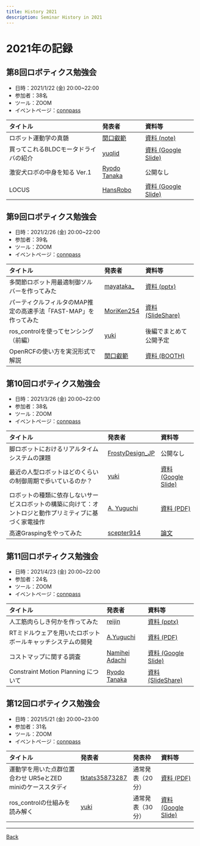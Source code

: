 ```yaml
---
title: History 2021
description: Seminar History in 2021
---
```


<link rel="shortcut icon" type="image/x-icon" href="/favicon.ico?">

# 2021年の記録

## 第8回ロボティクス勉強会

- 日時：2021/1/22 (金) 20:00~22:00
- 参加者：38名
- ツール：ZOOM
- イベントページ：[connpass](https://robosemi.connpass.com/event/200199/)

| タイトル | 発表者 | 資料等 |
| :--- | :--- | :--- |
| ロボット運動学の真髄 | [関口叡範](https://connpass.com/user/Sekiguchi-Masanori/) | [資料 (note)](https://note.com/sekky0816/n/n09f6bd49c864) |
| 買ってこれるBLDCモータドライバの紹介 | [yuqlid](https://connpass.com/user/yuqlid/)| [資料 (Google Slide)](https://docs.google.com/presentation/d/1SZri-gQmuVC0go9u0hBJ8WZVMpjcxe2Ax647OW_JoW0/edit#slide=id.gc6f73a04f_0_0) |
| 激安犬ロボの中身を知る Ver.1 | [Ryodo Tanaka](https://connpass.com/user/RyodoTanaka/) | 公開なし |
| LOCUS | [HansRobo](https://connpass.com/user/Hans_Robo/) | [資料 (Google Slide)](https://docs.google.com/presentation/d/1ZViQX9AZeS_KmEaRVdl7sm5U2or4NHgSA3coVylsAqY/edit?usp=sharing) |

## 第9回ロボティクス勉強会

- 日時：2021/2/26 (金) 20:00~22:00
- 参加者：39名
- ツール：ZOOM
- イベントページ：[connpass](https://robosemi.connpass.com/event/202373/)

| タイトル | 発表者 | 資料等 |
| :--- | :--- | :--- |
| 多関節ロボット用最適制御ソルバーを作ってみた | [mayataka_](https://connpass.com/user/mayataka_/) | [資料 (pptx)](https://drive.google.com/file/d/18uYtZXxV_wmc0NT-wZJlnHK1i6Fi8JiS/view) |
| パーティクルフィルタのMAP推定の高速手法「FAST-MAP」を作ってみた | [MoriKen254](https://connpass.com/user/MoriKen254/) | [資料 (SlideShare)](https://www.slideshare.net/MasaruMorita/20210225mapfastmap) |
| ros_controlを使ってセンシング（前編） | [yuki](https://connpass.com/user/blessingyuki/) | 後編でまとめて公開予定 |
| OpenRCFの使い方を実況形式で解説 | [関口叡範](https://connpass.com/user/Sekiguchi-Masanori/)  | [資料 (BOOTH)](https://booth.pm/ja/items/2754488) |

## 第10回ロボティクス勉強会

- 日時：2021/3/26 (金) 20:00~22:00
- 参加者：38名
- ツール：ZOOM
- イベントページ：[connpass](https://robosemi.connpass.com/event/207600/)

| タイトル | 発表者 | 資料等 |
|:---|:---|:---|
| 脚ロボットにおけるリアルタイムシステムの課題 | [FrostyDesign_JP](https://connpass.com/user/FrostyDesign_JP/) | 公開なし |
| 最近の人型ロボットはどのくらいの制御周期で歩いているのか？ | [yuki](https://connpass.com/user/blessingyuki/) | [資料 (Google Slide)](https://docs.google.com/presentation/d/1Trh9Lbp4xrx6jV_Zm8ckWhCCZNKQUz8QaHszMVo-ieE/edit?usp=sharing) |
| ロボットの種類に依存しないサービスロボットの構築に向けて：オントロジと動作プリミティブに基づく家電操作 | [A. Yuguchi](https://connpass.com/user/ayuguchi/) | [資料 (PDF)](https://drive.google.com/file/d/1HHLLxUqezigpj8kGRbO56AOV022fXQ0x/view?usp=sharing) |
|高速Graspingをやってみた|[scepter914](https://connpass.com/user/scepter914/)| [論文](https://ieeexplore.ieee.org/document/9341175) |

## 第11回ロボティクス勉強会

- 日時：2021/4/23 (金) 20:00~22:00
- 参加者：24名
- ツール：ZOOM
- イベントページ：[connpass](https://robosemi.connpass.com/event/210366/)

| タイトル | 発表者 | 資料等 |
|:---|:---|:---|
| 人工筋肉らしき何かを作ってみた | [reijin](https://connpass.com/user/reijin/) | [資料 (pptx)](https://drive.google.com/file/d/1FkmcxuRfw1CdZ5nGfZHsWW_LF9OmGF8p/view?usp=sharing) |
| RTミドルウェアを用いたロボットボールキャッチシステムの開発 | [A.Yuguchi](http://connpass.com/user/ayuguchi/) | [資料 (PDF)](https://drive.google.com/file/d/1pHqndwtbGFitN1R0PYbygdPJEB_ucn9L/view?usp=sharing) |
| コストマップに関する調査 | [Namihei Adachi](http://connpass.com/user/7oei/)| [資料 (Google Slide)](https://drive.google.com/file/d/1n2D0pkWMDe4zUIHrsZEH-KuPyPuPqBda/view?usp=sharing) |
| Constraint Motion Planning について | [Ryodo Tanaka](http://connpass.com/user/RyodoTanaka/) | [資料 (SlideShare)](https://www.slideshare.net/RyodoTanaka1/constraint-motion-planning) |

## 第12回ロボティクス勉強会

- 日時：2021/5/21 (金) 20:00~23:00
- 参加者：31名
- ツール：ZOOM
- イベントページ：[connpass](https://robosemi.connpass.com/event/212543/)

| タイトル | 発表者 | 発表枠 | 資料等 |
| :--- | :--- | :--- | :--- |
| 運動学を用いた点群位置合わせ UR5eとZED miniのケーススタディ | [tktats35873287](https://connpass.com/user/tktats35873287/) | 通常発表（20分） | [資料 (PDF)](https://drive.google.com/file/d/1r8Vr6JhTJBSfSiN58zzjMiSl821V_tgR/view?usp=sharing) |
| ros_controlの仕組みを読み解く | [yuki](https://connpass.com/user/blessingyuki/) | 通常発表（30分） | [資料 (Google Slide)](https://docs.google.com/presentation/d/14zoOuA3LuqGBONwemeh4kHyISTxo4r7f2JiQLKTy5YI/edit?usp=sharing) |


<!-- ## 第13回ロボティクス勉強会

- 日時：2021/6/18 (金) 20:00~22:00
- 参加者：N名
- ツール：ZOOM
- イベントページ：[connpass](URL)

| タイトル | 発表者 | 資料等 |
| :--- | :--- | :--- |
|  | [name](https://connpass.com/user/name/) | [資料](url) |
|  | [name](https://connpass.com/user/name/) | [資料](url) |
|  | [name](https://connpass.com/user/name/) | [資料](url) |
|  | [name](https://connpass.com/user/name/) | [資料](url) | -->

<!-- ## 第14回ロボティクス勉強会

- 日時：2021/7/16 (金) 20:00~22:00
- 参加者：N名
- ツール：ZOOM
- イベントページ：[connpass](URL)

| タイトル | 発表者 | 資料等 |
| :--- | :--- | :--- |
|  | [name](https://connpass.com/user/name/) | [資料](url) |
|  | [name](https://connpass.com/user/name/) | [資料](url) |
|  | [name](https://connpass.com/user/name/) | [資料](url) |
|  | [name](https://connpass.com/user/name/) | [資料](url) | -->

<!-- ## 第15回ロボティクス勉強会

- 日時：2021/8/20 (金) 20:00~22:00
- 参加者：N名
- ツール：ZOOM
- イベントページ：[connpass](URL)

| タイトル | 発表者 | 資料等 |
| :--- | :--- | :--- |
|  | [name](https://connpass.com/user/name/) | [資料](url) |
|  | [name](https://connpass.com/user/name/) | [資料](url) |
|  | [name](https://connpass.com/user/name/) | [資料](url) |
|  | [name](https://connpass.com/user/name/) | [資料](url) | -->

<!-- ## 第16回ロボティクス勉強会

- 日時：2021/9/17 (金) 20:00~22:00
- 参加者：N名
- ツール：ZOOM
- イベントページ：[connpass](URL)

| タイトル | 発表者 | 資料等 |
| :--- | :--- | :--- |
|  | [name](https://connpass.com/user/name/) | [資料](url) |
|  | [name](https://connpass.com/user/name/) | [資料](url) |
|  | [name](https://connpass.com/user/name/) | [資料](url) |
|  | [name](https://connpass.com/user/name/) | [資料](url) | -->

<!-- ## 第N回ロボティクス勉強会

- 日時：2021/ (金) 20:00~22:00
- 参加者：N名
- ツール：ZOOM
- イベントページ：[connpass](URL)

| タイトル | 発表者 | 資料等 |
| :--- | :--- | :--- |
|  | [name](https://connpass.com/user/name/) | [資料](url) |
|  | [name](https://connpass.com/user/name/) | [資料](url) |
|  | [name](https://connpass.com/user/name/) | [資料](url) |
|  | [name](https://connpass.com/user/name/) | [資料](url) | -->
- - -
[Back](../index)
